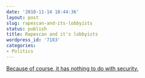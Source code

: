 ```yaml
---
date: '2010-11-14 18:44:36'
layout: post
slug: rapescan-and-its-lobbyists
status: publish
title: Rapescan and it's lobbyists
wordpress_id: '7183'
categories:
- Politics
---
```


[Because of course, it has nothing to do with security.](http://www.washingtonexaminer.com/politics/_Naked-scanners__-Lobbyists-join-the-war-on-terror-1540901-107548388.html)
